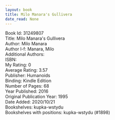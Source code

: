 ```yaml
---
layout: book
title: Milo Manara's Gullivera
date_read: None
---
```


Book Id: 31249807<br />
Title: Milo Manara's Gullivera<br />
Author: Milo Manara<br />
Author l-f: Manara, Milo<br />
Additional Authors: <br />
ISBN: <br />
My Rating: 0<br />
Average Rating: 3.57<br />
Publisher: Humanoids<br />
Binding: Kindle Edition<br />
Number of Pages: 68<br />
Year Published: 2016<br />
Original Publication Year: 1995<br />
Date Added: 2020/10/21<br />
Bookshelves: kupka-wstydu<br />
Bookshelves with positions: kupka-wstydu (#1898)<br />

